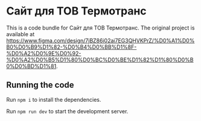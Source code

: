 
  # Сайт для ТОВ Термотранс

  This is a code bundle for Сайт для ТОВ Термотранс. The original project is available at https://www.figma.com/design/7jBZ86i02ai7EG3QHVKPrZ/%D0%A1%D0%B0%D0%B9%D1%82-%D0%B4%D0%BB%D1%8F-%D0%A2%D0%9E%D0%92-%D0%A2%D0%B5%D1%80%D0%BC%D0%BE%D1%82%D1%80%D0%B0%D0%BD%D1%81.

  ## Running the code

  Run `npm i` to install the dependencies.

  Run `npm run dev` to start the development server.
  